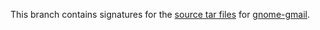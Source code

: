 This branch contains signatures for the
[source tar files](https://github.com/davesteele/gnome-gmail/releases) for
[gnome-gmail](https://github.com/davesteele/gnome-gmail).
